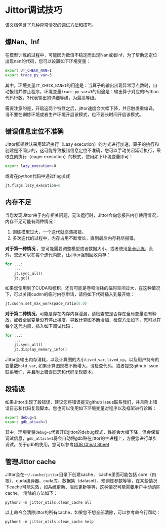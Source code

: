Jittor调试技巧
=====================

该文档包含了几种异常情况的调试方法和技巧。

## 爆Nan、Inf

在模型训练的过程中，可能因为数值不稳定而出现Nan或者Inf，为了帮助您定位出现nan的代码，您可以设置如下环境变量：

```bash
export JT_CHECK_NAN=1
export trace_py_var=3
```

其中，环境变量`JT_CHECK_NAN=1`的用途是：当算子的输出出现异常浮点数时，自动报错并停止程序，环境变量`trace_py_var=3`的用途是：输出算子对应的Python代码行数，3代表输出的详细等级，为最高等级。

需要注意的是，开启这两个特性之后，jittor速度会大幅下降，并且触发重编译，请不要在训练环境或者生产环境开启该模式，也不要长时间开启该模式。

## 错误信息定位不准确

Jittor框架默认采用延迟执行（Lazy execution）的方式进行加速，算子的执行和创建是不同步的，这可能导致报错信息定位不准确，您可以手动关闭延迟执行，采取立刻执行（eager execution）的模式，使用如下环境变量即可：

```bash
export lazy_execution=0
```

或者在python代码中通过flag关闭
```python
jt.flags.lazy_execution=0
```

## 内存不足

当您发现Jittor由于内存相关问题，无法运行时，Jittor会向您报告内存使用情况，内存不足可能有两种情况：

1. 训练模型过大，一个迭代就崩溃报错。
2. 多次迭代的过程中，内存占用不断增长，直到最后内存耗尽报错。

**对于第一种情况** ，您可能需要调整模型或者数据大小，或者使用[多卡训练](jittor.mpi)，此外，您还可以在每个迭代内部，让Jittor强制回收内存：

```python
for ...:
    ...
    jt.sync_all()
    jt.gc()
```

如果您使用到了CUDA和卷积，还有可能是卷积消耗的临时空间过大，在这种情况下，可以关闭cudnn的临时内存申请，请将如下代码插入到最开始：

```python
jt.cudnn.set_max_workspace_ratio(0.0)
```

**对于第二种情况**，可能是存在内存内存泄漏，请检查您是否存在全局变量没有释放，或者全局变量没有停止梯度，导致计算图不断增加，检查方法如下，您可以在每个迭代内部，插入如下调试代码：

```python
for ...:
    ...
    jt.sync_all()
    jt.display_memory_info()
```

Jittor会输出内存消耗，以及计算图的大小`lived_var,lived_op`，以及用户持有的变量数`hold_var`, 如果计算图规模不断增大，请检查代码，或者提交github issue联系我们，并且附上错误日志和代码复现脚本。


## 段错误

如果Jittor出现了段错误，建议您将错误提交github issue联系我们，并且附上错误日志和代码复现脚本。您也可以使用如下环境变量对程序以及框架进行诊断：

```bash
export debug=1
export gdb_attach=1
```

其中，环境变量`debug=1`代表开启jittor的debug模式，性能会大幅下降，但会保留调试信息，`gdb_attach=1`将会自动将gdb贴在jittor的主进程上，方便您进行单步调试。关于gdb的使用，您可以参考[GDB Cheat Sheet](https://darkdust.net/files/GDB%20Cheat%20Sheet.pdf)


## 管理Jittor cache

Jittor会在`～/.cache/jittor`目录下创建cache， cache里面可能包括 core（内核）、cuda编译器、cuda库、数据集（dataset）、预训练参数等等，在某些情况下cache可能失效，如系统更新、驱动更新等等，这种情况可能需要用户手动清除cache， 清除的方法如下：

```
python3 -m jittor_utils.clean_cache all
```

以上命令会清除jittor的所有cache，如果您不想全部清除，可以参考命令行帮助：

```
python3 -m jittor_utils.clean_cache help
```